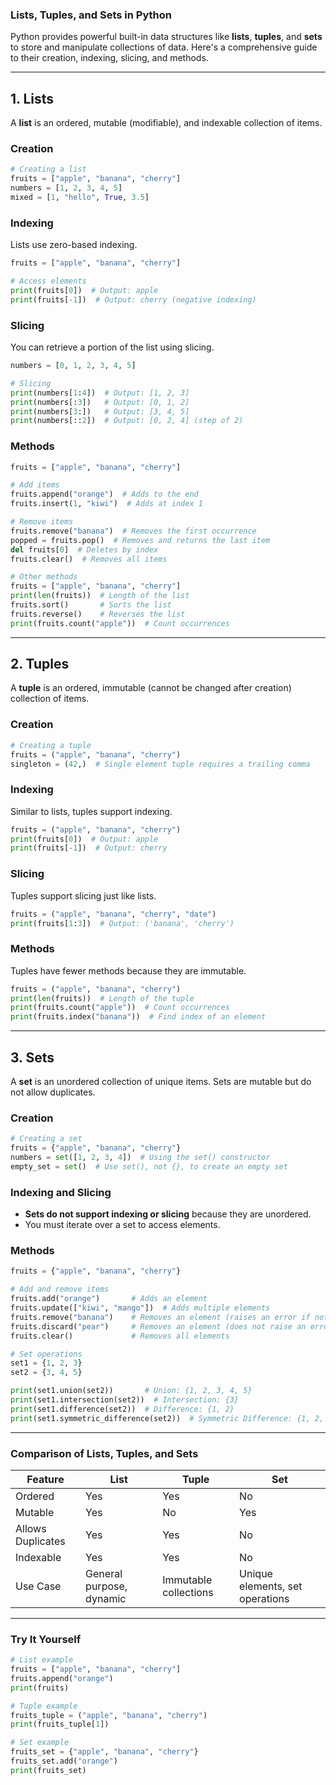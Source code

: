 ### **Lists, Tuples, and Sets in Python**

Python provides powerful built-in data structures like **lists**, **tuples**, and **sets** to store and manipulate collections of data. Here's a comprehensive guide to their creation, indexing, slicing, and methods.

---

## **1. Lists**
A **list** is an ordered, mutable (modifiable), and indexable collection of items.

### **Creation**
```python
# Creating a list
fruits = ["apple", "banana", "cherry"]
numbers = [1, 2, 3, 4, 5]
mixed = [1, "hello", True, 3.5]
```

### **Indexing**
Lists use zero-based indexing.
```python
fruits = ["apple", "banana", "cherry"]

# Access elements
print(fruits[0])  # Output: apple
print(fruits[-1])  # Output: cherry (negative indexing)
```

### **Slicing**
You can retrieve a portion of the list using slicing.
```python
numbers = [0, 1, 2, 3, 4, 5]

# Slicing
print(numbers[1:4])  # Output: [1, 2, 3]
print(numbers[:3])   # Output: [0, 1, 2]
print(numbers[3:])   # Output: [3, 4, 5]
print(numbers[::2])  # Output: [0, 2, 4] (step of 2)
```

### **Methods**
```python
fruits = ["apple", "banana", "cherry"]

# Add items
fruits.append("orange")  # Adds to the end
fruits.insert(1, "kiwi")  # Adds at index 1

# Remove items
fruits.remove("banana")  # Removes the first occurrence
popped = fruits.pop()  # Removes and returns the last item
del fruits[0]  # Deletes by index
fruits.clear()  # Removes all items

# Other methods
fruits = ["apple", "banana", "cherry"]
print(len(fruits))  # Length of the list
fruits.sort()       # Sorts the list
fruits.reverse()    # Reverses the list
print(fruits.count("apple"))  # Count occurrences
```

---

## **2. Tuples**
A **tuple** is an ordered, immutable (cannot be changed after creation) collection of items.

### **Creation**
```python
# Creating a tuple
fruits = ("apple", "banana", "cherry")
singleton = (42,)  # Single element tuple requires a trailing comma
```

### **Indexing**
Similar to lists, tuples support indexing.
```python
fruits = ("apple", "banana", "cherry")
print(fruits[0])  # Output: apple
print(fruits[-1])  # Output: cherry
```

### **Slicing**
Tuples support slicing just like lists.
```python
fruits = ("apple", "banana", "cherry", "date")
print(fruits[1:3])  # Output: ('banana', 'cherry')
```

### **Methods**
Tuples have fewer methods because they are immutable.
```python
fruits = ("apple", "banana", "cherry")
print(len(fruits))  # Length of the tuple
print(fruits.count("apple"))  # Count occurrences
print(fruits.index("banana"))  # Find index of an element
```

---

## **3. Sets**
A **set** is an unordered collection of unique items. Sets are mutable but do not allow duplicates.

### **Creation**
```python
# Creating a set
fruits = {"apple", "banana", "cherry"}
numbers = set([1, 2, 3, 4])  # Using the set() constructor
empty_set = set()  # Use set(), not {}, to create an empty set
```

### **Indexing and Slicing**
- **Sets do not support indexing or slicing** because they are unordered.
- You must iterate over a set to access elements.

### **Methods**
```python
fruits = {"apple", "banana", "cherry"}

# Add and remove items
fruits.add("orange")       # Adds an element
fruits.update(["kiwi", "mango"])  # Adds multiple elements
fruits.remove("banana")    # Removes an element (raises an error if not found)
fruits.discard("pear")     # Removes an element (does not raise an error if not found)
fruits.clear()             # Removes all elements

# Set operations
set1 = {1, 2, 3}
set2 = {3, 4, 5}

print(set1.union(set2))       # Union: {1, 2, 3, 4, 5}
print(set1.intersection(set2))  # Intersection: {3}
print(set1.difference(set2))  # Difference: {1, 2}
print(set1.symmetric_difference(set2))  # Symmetric Difference: {1, 2, 4, 5}
```

---

### **Comparison of Lists, Tuples, and Sets**
| Feature            | List          | Tuple         | Set          |
|--------------------|---------------|---------------|--------------|
| Ordered            | Yes           | Yes           | No           |
| Mutable            | Yes           | No            | Yes          |
| Allows Duplicates  | Yes           | Yes           | No           |
| Indexable          | Yes           | Yes           | No           |
| Use Case           | General purpose, dynamic | Immutable collections | Unique elements, set operations |

---

### **Try It Yourself**
```python
# List example
fruits = ["apple", "banana", "cherry"]
fruits.append("orange")
print(fruits)

# Tuple example
fruits_tuple = ("apple", "banana", "cherry")
print(fruits_tuple[1])

# Set example
fruits_set = {"apple", "banana", "cherry"}
fruits_set.add("orange")
print(fruits_set)
```